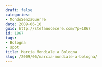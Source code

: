 ```yaml
---
draft: false
categories:
- MondoSenzaGuerre
date: 2009-06-10
guid: http://stefanocecere.com/?p=1867
id: 1867
tags:
- Bologna
- spot
title: Marcia Mondiale a Bologna
slug: /2009/06/marcia-mondiale-a-bologna/
---
```


